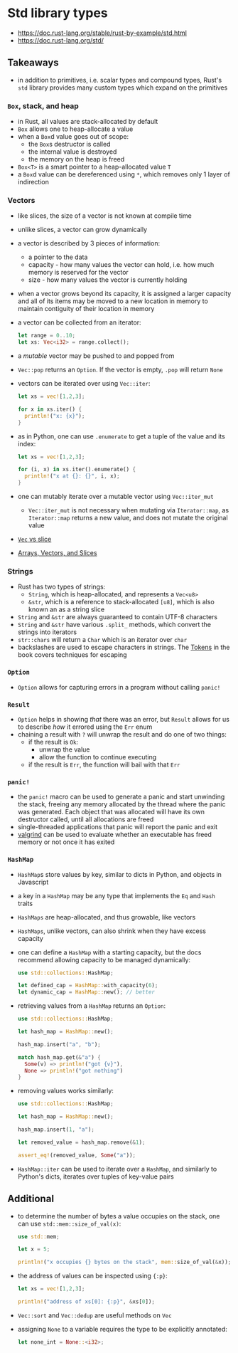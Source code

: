 # Std library types

- https://doc.rust-lang.org/stable/rust-by-example/std.html
- https://doc.rust-lang.org/std/

## Takeaways

- in addition to primitives, i.e. scalar types and compound types, Rust's `std`
  library provides many custom types which expand on the primitives

### `Box`, stack, and heap

- in Rust, all values are stack-allocated by default
- `Box` allows one to heap-allocate a value
- when a `Box`d value goes out of scope:
  - the `Box`s destructor is called
  - the internal value is destroyed
  - the memory on the heap is freed
- `Box<T>` is a smart pointer to a heap-allocated value `T`
- a `Box`d value can be dereferenced using `*`, which removes only 1 layer of
  indirection

### Vectors

- like slices, the size of a vector is not known at compile time
- unlike slices, a vector can grow dynamically
- a vector is described by 3 pieces of information:
  - a pointer to the data
  - capacity - how many values the vector can hold, i.e. how much memory is
    reserved for the vector
  - size - how many values the vector is currently holding
- when a vector grows beyond its capacity, it is assigned a larger capacity and
  all of its items may be moved to a new location in memory to maintain
  contiguity of their location in memory
- a vector can be collected from an iterator:
  ```rust
  let range = 0..10;
  let xs: Vec<i32> = range.collect();
  ```
- a _mutable_ vector may be pushed to and popped from
- `Vec::pop` returns an `Option`. If the vector is empty, `.pop` will return `None`
- vectors can be iterated over using `Vec::iter`:

  ```rust
  let xs = vec![1,2,3];

  for x in xs.iter() {
    println!("x: {x}");
  }
  ```

- as in Python, one can use `.enumerate` to get a tuple of the value and its
  index:

  ```rust
  let xs = vec![1,2,3];

  for (i, x) in xs.iter().enumerate() {
    println!("x at {}: {}", i, x);
  }

  ```

- one can mutably iterate over a mutable vector using `Vec::iter_mut`
  - `Vec::iter_mut` is not necessary when mutating via `Iterator::map`, as
    `Iterator::map` returns a new value, and does not mutate the original
    value
- [`Vec` vs slice](https://stackoverflow.com/questions/32571441/what-is-the-difference-between-storing-a-vec-vs-a-slice)
- [Arrays, Vectors, and Slices](https://hashrust.com/blog/arrays-vectors-and-slices-in-rust/)

### Strings

- Rust has two types of strings:
  - `String`, which is heap-allocated, and represents a `Vec<u8>`
  - `&str`, which is a reference to stack-allocated `[u8]`, which is also known
    an as a string slice
- `String` and `&str` are always guaranteed to contain UTF-8 characters
- `String` and `&str` have various `.split_` methods, which convert the strings
  into iterators
- `str::chars` will return a `Char` which is an iterator over `char`
- backslashes are used to escape characters in strings. The [Tokens](https://doc.rust-lang.org/reference/tokens.html)
  in the book covers techniques for escaping

### `Option`

- `Option` allows for capturing errors in a program without calling `panic!`

### `Result`

- `Option` helps in showing _that_ there was an error, but `Result` allows for
  us to describe _how_ it errored using the `Err` enum
- chaining a result with `?` will unwrap the result and do one of two things:
  - if the result is `Ok`:
    - unwrap the value
    - allow the function to continue executing
  - if the result is `Err`, the function will bail with that `Err`

### `panic!`

- the `panic!` macro can be used to generate a panic and start unwinding the
  stack, freeing any memory allocated by the thread where the panic was
  generated. Each object that was allocated will have its own destructor called,
  until all allocations are freed
- single-threaded applications that panic will report the panic and exit
- [valgrind](https://valgrind.org/) can be used to evaluate whether an
  executable has freed memory or not once it has exited

### `HashMap`

- `HashMap`s store values by key, similar to dicts in Python, and objects in
  Javascript
- a key in a `HashMap` may be any type that implements the `Eq` and `Hash`
  traits
- `HashMaps` are heap-allocated, and thus growable, like vectors
- `HashMaps`, unlike vectors, can also shrink when they have excess capacity
- one can define a `HashMap` with a starting capacity, but the docs recommend
  allowing capacity to be managed dynamically:

  ```rust
  use std::collections::HashMap;

  let defined_cap = HashMap::with_capacity(6);
  let dynamic_cap = HashMap::new(); // better
  ```

- retrieving values from a `HashMap` returns an `Option`:

  ```rust
  use std::collections::HashMap;

  let hash_map = HashMap::new();

  hash_map.insert("a", "b");

  match hash_map.get(&"a") {
    Some(v) => println!("got {v}"),
    None => println!("got nothing")
  }
  ```

- removing values works similarly:

  ```rust
  use std::collections::HashMap;

  let hash_map = HashMap::new();

  hash_map.insert(1, "a");

  let removed_value = hash_map.remove(&1);

  assert_eq!(removed_value, Some("a"));
  ```

- `HashMap::iter` can be used to iterate over a `HashMap`, and similarly to
  Python's dicts, iterates over tuples of key-value pairs

## Additional

- to determine the number of bytes a value occupies on the stack, one can use
  `std::mem::size_of_val(x)`:

  ```rust
  use std::mem;

  let x = 5;

  println!("x occupies {} bytes on the stack", mem::size_of_val(&x));
  ```

- the address of values can be inspected using `{:p}`:

  ```rust
  let xs = vec![1,2,3];

  println!("address of xs[0]: {:p}", &xs[0]);
  ```

- `Vec::sort` and `Vec::dedup` are useful methods on `Vec`
- assigning `None` to a variable requires the type to be explicitly annotated:

  ```rust
  let none_int = None::<i32>;
  ```
